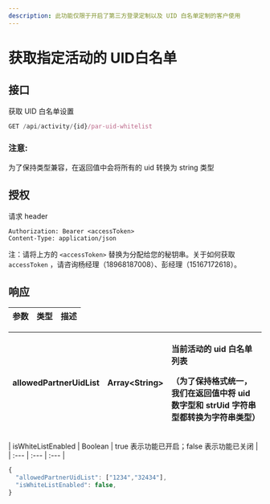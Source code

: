 ```yaml
---
description: 此功能仅限于开启了第三方登录定制以及 UID 白名单定制的客户使用
---
```


# 获取指定活动的 UID白名单

## 接口

获取 UID 白名单设置

```javascript
GET /api/activity/{id}/par-uid-whitelist
```

### 注意:

为了保持类型兼容，在返回值中会将所有的 uid 转换为 string 类型

## 授权

请求 header

```http
Authorization: Bearer <accessToken>
Content-Type: application/json
```

注：请将上方的 `<accessToken>` 替换为分配给您的秘钥串。关于如何获取 `accessToken` ，请咨询杨经理（18968187008）、彭经理（15167172618）。

## 响应

| 参数 | 类型 | 描述 |
| :--- | :--- | :--- |


<table>
  <thead>
    <tr>
      <th style="text-align:left">allowedPartnerUidList</th>
      <th style="text-align:left">Array&lt;String&gt;</th>
      <th style="text-align:left">
        <p>&#x5F53;&#x524D;&#x6D3B;&#x52A8;&#x7684; uid &#x767D;&#x540D;&#x5355;&#x5217;&#x8868;</p>
        <p>&#xFF08;&#x4E3A;&#x4E86;&#x4FDD;&#x6301;&#x683C;&#x5F0F;&#x7EDF;&#x4E00;&#xFF0C;&#x6211;&#x4EEC;&#x5728;&#x8FD4;&#x56DE;&#x503C;&#x4E2D;&#x5C06;
          uid &#x6570;&#x5B57;&#x578B;&#x548C; strUid &#x5B57;&#x7B26;&#x4E32;&#x578B;&#x90FD;&#x8F6C;&#x6362;&#x4E3A;&#x5B57;&#x7B26;&#x4E32;&#x7C7B;&#x578B;&#xFF09;</p>
      </th>
    </tr>
  </thead>
  <tbody></tbody>
</table>| isWhiteListEnabled | Boolean | true 表示功能已开启；false 表示功能已关闭 |
| :--- | :--- | :--- |


```javascript
{
  "allowedPartnerUidList": ["1234","32434"],
  "isWhiteListEnabled": false,
}
```

